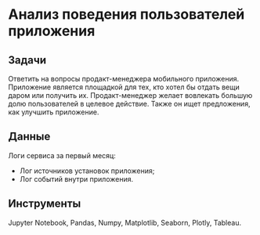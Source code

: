 # Анализ поведения пользователей приложения


## Задачи

Ответить на вопросы продакт-менеджера мобильного приложения. Приложение является площадкой для тех, кто хотел бы отдать вещи даром или получить их. Продакт-менеджер желает вовлекать большую долю пользователей в целевое действие. Также он ищет предложения, как улучшить приложение.


## Данные

Логи сервиса за первый месяц:
- Лог источников установок приложения;
- Лог событий внутри приложения.


## Инструменты

Jupyter Notebook, Pandas, Numpy, Matplotlib, Seaborn, Plotly, Tableau.